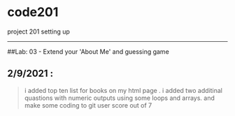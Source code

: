 # code201
project 201 setting up
_________________________________________________________________________________________________________________
##Lab: 03 - Extend your 'About Me' and guessing game 
## 2/9/2021 :
>  i added top ten list for books on my html page .
>  i added two additinal quastions with numeric outputs using some loops and arrays.
>  and make some coding to git user score out of 7 
